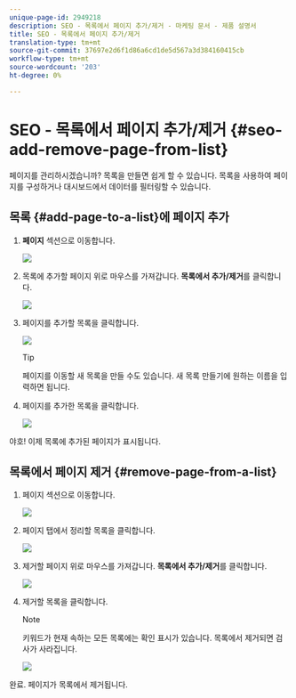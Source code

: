 ```yaml
---
unique-page-id: 2949218
description: SEO - 목록에서 페이지 추가/제거 - 마케팅 문서 - 제품 설명서
title: SEO - 목록에서 페이지 추가/제거
translation-type: tm+mt
source-git-commit: 37697e2d6f1d86a6cd1de5d567a3d384160415cb
workflow-type: tm+mt
source-wordcount: '203'
ht-degree: 0%

---
```



# SEO - 목록에서 페이지 추가/제거 {#seo-add-remove-page-from-list}

페이지를 관리하시겠습니까? 목록을 만들면 쉽게 할 수 있습니다. 목록을 사용하여 페이지를 구성하거나 대시보드에서 데이터를 필터링할 수 있습니다.

## 목록 {#add-page-to-a-list}에 페이지 추가

1. **페이지** 섹션으로 이동합니다.

   ![](assets/image2014-9-18-13-3a2-3a49.png)

1. 목록에 추가할 페이지 위로 마우스를 가져갑니다. **목록에서 추가/제거**&#x200B;를 클릭합니다.

   ![](assets/image2014-9-18-13-3a2-3a53.png)

1. 페이지를 추가할 목록을 클릭합니다.

   ![](assets/image2014-9-18-13-3a3-3a13.png)

   >[!TIP]
   >
   >페이지를 이동할 새 목록을 만들 수도 있습니다. 새 목록 만들기에 원하는 이름을 입력하면 됩니다.

1. 페이지를 추가한 목록을 클릭합니다.

   ![](assets/image2014-9-18-13-3a3-3a40.png)

야호! 이제 목록에 추가된 페이지가 표시됩니다.

## 목록에서 페이지 제거 {#remove-page-from-a-list}

1. 페이지 섹션으로 이동합니다.

   ![](assets/image2014-9-18-13-3a3-3a45.png)

1. 페이지 탭에서 정리할 목록을 클릭합니다.

   ![](assets/image2014-9-18-13-3a3-3a59.png)

1. 제거할 페이지 위로 마우스를 가져갑니다. **목록에서 추가/제거**&#x200B;를 클릭합니다.

   ![](assets/image2014-9-18-13-3a4-3a3.png)

1. 제거할 목록을 클릭합니다.

   >[!NOTE]
   >
   >키워드가 현재 속하는 모든 목록에는 확인 표시가 있습니다. 목록에서 제거되면 검사가 사라집니다.

   ![](assets/image2014-9-18-13-3a5-3a40.png)

완료. 페이지가 목록에서 제거됩니다.
